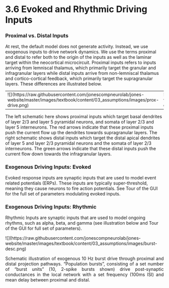 <!--
# Title: 3.6 Evoked and Rhythmic Driving Inputs
# Updated: 2024-01-16
#
# Contributors:
    # Dylan Daniels
-->

<!-- compare original: https://jonescompneurolab.github.io/hnn-under_the_hood/04_evoked-rhythmic-inputs/04_evoked-rhythmic-inputs -->

# 3.6 Evoked and Rhythmic Driving Inputs

### Proximal vs. Distal Inputs

At rest, the default model does not generate activity. Instead, we use exogenous inputs to drive network dynamics. We use the terms proximal and distal to refer both to the origin of the inputs as well as the laminar target within the neocortical microcircuit. Proximal inputs refers to inputs arriving from lemniscal thalamus, which primarily target the granular and infragranular layers while distal inputs arrive from non-lemniscal thalamus and cortico-cortical feedback, which primarily target the supragranular layers. These differences are illustrated below.

<table style="border:none">
  <tr>
    <td style="border:none; width=50%">
    ![](https://raw.githubusercontent.com/jonescompneurolab/jones-website/master/images/textbook/content/03_assumptions/images/prox-drive.png)
    </td>
    <td style="border:none; width=50%; vertical-align:middle;">
    ![](https://raw.githubusercontent.com/jonescompneurolab/jones-website/master/images/textbook/content/03_assumptions/images/dist-drive.png)
    </td>
  </tr>
</table>

The left schematic here shows proximal inputs which target basal dendrites of layer 2/3 and layer 5 pyramidal neurons, and somata of layer 2/3 and layer 5 interneurons. The red arrows indicate that these proximal inputs push the current flow up the dendrites towards supragranular layers. The right schematic shows distal inputs which target the distal apical dendrites of layer 5 and layer 2/3 pyramidal neurons and the somata of layer 2/3 interneurons. The green arrows indicate that these distal inputs push the current flow down towards the infragranular layers.

### Exogenous Driving Inputs: Evoked

Evoked response inputs are synaptic inputs that are used to model event related potentials (ERPs). These inputs are typically super-threshold, meaning they cause neurons to fire action potentials. See Tour of the GUI for the full set of parameters modulating evoked inputs.

### Exogenous Driving Inputs: Rhythmic

Rhythmic Inputs are synaptic inputs that are used to model ongoing rhythms, such as alpha, beta, and gamma (see illustration below and Tour of the GUI for full set of parameters).

<div class="stylefig">
  ![](https://raw.githubusercontent.com/jonescompneurolab/jones-website/master/images/textbook/content/03_assumptions/images/burst-desc.png)
  <p style="text-align:justify;">
    Schematic illustration of exogenous 10 Hz burst drive through proximal and distal projection pathways.  “Population bursts”, consisting of a set number of “burst units” (10, 2-spike bursts shown)  drive post-synaptic conductances in the local network with a set frequency (100ms ISI) and mean delay between proximal and distal.
  </p>
</div>
